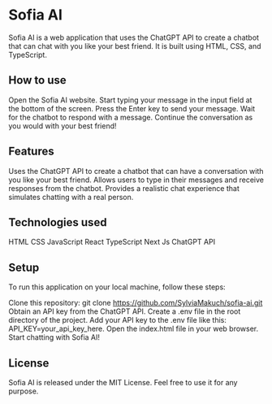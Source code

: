 # Sofia AI
Sofia AI is a web application that uses the ChatGPT API to create a chatbot that can chat with you like your best friend. It is built using HTML, CSS, and TypeScript.

## How to use
Open the Sofia AI website.
Start typing your message in the input field at the bottom of the screen.
Press the Enter key to send your message.
Wait for the chatbot to respond with a message.
Continue the conversation as you would with your best friend!

## Features
Uses the ChatGPT API to create a chatbot that can have a conversation with you like your best friend.
Allows users to type in their messages and receive responses from the chatbot.
Provides a realistic chat experience that simulates chatting with a real person.

## Technologies used
HTML
CSS
JavaScript
React
TypeScript 
Next Js
ChatGPT API
 

## Setup
To run this application on your local machine, follow these steps:

Clone this repository: git clone https://github.com/SylviaMakuch/sofia-ai.git
Obtain an API key from the ChatGPT API.
Create a .env file in the root directory of the project.
Add your API key to the .env file like this: API_KEY=your_api_key_here.
Open the index.html file in your web browser.
Start chatting with Sofia AI!

## License
Sofia AI is released under the MIT License. Feel free to use it for any purpose.
